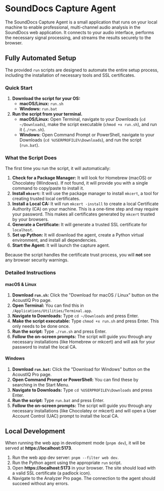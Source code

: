 # SoundDocs Capture Agent

The SoundDocs Capture Agent is a small application that runs on your local machine to enable professional, multi-channel audio analysis in the SoundDocs web application. It connects to your audio interface, performs the necessary signal processing, and streams the results securely to the browser.

## Fully Automated Setup

The provided `run` scripts are designed to automate the entire setup process, including the installation of necessary tools and SSL certificates.

### Quick Start

1.  **Download the script for your OS:**
    - **macOS/Linux:** `run.sh`
    - **Windows:** `run.bat`
2.  **Run the script from your terminal.**
    - **macOS/Linux:** Open Terminal, navigate to your Downloads (`cd ~/Downloads`), make the script executable (`chmod +x run.sh`), and run it (`./run.sh`).
    - **Windows:** Open Command Prompt or PowerShell, navigate to your Downloads (`cd %USERPROFILE%\Downloads`), and run the script (`run.bat`).

### What the Script Does

The first time you run the script, it will automatically:

1.  **Check for a Package Manager:** It will look for Homebrew (macOS) or Chocolatey (Windows). If not found, it will provide you with a single command to copy/paste to install it.
2.  **Install `mkcert`:** It will use the package manager to install `mkcert`, a tool for creating trusted local certificates.
3.  **Install a Local CA:** It will run `mkcert -install` to create a local Certificate Authority (CA) on your machine. This is a one-time step and may require your password. This makes all certificates generated by `mkcert` trusted by your browsers.
4.  **Generate a Certificate:** It will generate a trusted SSL certificate for `localhost`.
5.  **Set up Python:** It will download the agent, create a Python virtual environment, and install all dependencies.
6.  **Start the Agent:** It will launch the capture agent.

Because the script handles the certificate trust process, you will **not** see any browser security warnings.

### Detailed Instructions

#### macOS & Linux

1.  **Download `run.sh`:** Click the "Download for macOS / Linux" button on the AcoustIQ Pro page.
2.  **Open Terminal:** You can find this in `/Applications/Utilities/Terminal.app`.
3.  **Navigate to Downloads:** Type `cd ~/Downloads` and press Enter.
4.  **Make the script executable:** Type `chmod +x run.sh` and press Enter. This only needs to be done once.
5.  **Run the script:** Type `./run.sh` and press Enter.
6.  **Follow the on-screen prompts:** The script will guide you through any necessary installations (like Homebrew or mkcert) and will ask for your password to install the local CA.

#### Windows

1.  **Download `run.bat`:** Click the "Download for Windows" button on the AcoustIQ Pro page.
2.  **Open Command Prompt or PowerShell:** You can find these by searching in the Start Menu.
3.  **Navigate to Downloads:** Type `cd %USERPROFILE%\Downloads` and press Enter.
4.  **Run the script:** Type `run.bat` and press Enter.
5.  **Follow the on-screen prompts:** The script will guide you through any necessary installations (like Chocolatey or mkcert) and will open a User Account Control (UAC) prompt to install the local CA.

## Local Development

When running the web app in development mode (`pnpm dev`), it will be served at **https://localhost:5173**.

1.  Run the web app dev server: `pnpm --filter web dev`.
2.  Run the Python agent using the appropriate `run` script.
3.  Open **https://localhost:5173** in your browser. The site should load with a valid SSL certificate (a padlock icon).
4.  Navigate to the Analyzer Pro page. The connection to the agent should succeed without any errors.
